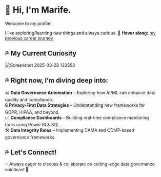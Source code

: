 # 👀 Hi, I'm Marife.   

Welcome to my profile!  

I like exploring/learning new things and always curious.  🔗 **Hover along:** [my previous career journey](https://public.tableau.com/app/profile/marife.domanski/viz/MarifeDomanskiWorkStory)
## 💦 My Current Curiosity  
![Screenshot 2025-03-28 133353](https://github.com/user-attachments/assets/33ac5a18-6534-4938-b42d-add768a76e7a)
## 💦 Right now, I’m diving deep into:    
📊 **Data Governance Automation** – Exploring how AI/ML can enhance data quality and compliance.  
🔒 **Privacy-First Data Strategies** – Understanding new frameworks for GDPR, HIPAA, and beyond.  
📈 **Compliance Dashboards** – Building real-time compliance monitoring tools using Power BI & SQL.  
🛠️ **Data Integrity Rules** – Implementing DAMA and CDMP-based governance frameworks.  
## 💦 Let's Connect!  
💡 Always eager to discuss & collaborate on cutting-edge data governance solutions! 🚀  



